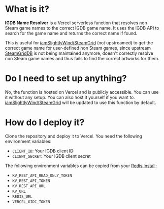 # What is it?

**IGDB Name Resolver** is a Vercel serverless function that resolves non Steam game names to the correct IGDB game name. It uses the IGDB API to search for the game name and returns the correct name if found.

This is useful for [iamSlightlyWind/SteamGrid](https://github.com/iamSlightlyWind/steamgrid) (not upstreamed) to get the correct game name for user-defined non Steam games, since upstream [SteamGridDB](https://github.com/boppreh/steamgrid) is not being maintained anymore, doesn't correctly resolve non Steam game names and thus fails to find the correct artworks for them.

# Do I need to set up anything?

No, the function is hosted on Vercel and is publicly accessible. You can use it without any setup. You can also host it yourself if you want to. [iamSlightlyWind/SteamGrid](https://github.com/iamSlightlyWind/steamgrid) will be updated to use this function by default.

# How do I deploy it?

Clone the repository and deploy it to Vercel. You need the following environment variables:

- `CLIENT_ID`: Your IGDB client ID
- `CLIENT_SECRET`: Your IGDB client secret

The following environment variables can be copied from your [Redis install](https://vercel.com/marketplace/redis):

- `KV_REST_API_READ_ONLY_TOKEN`
- `KV_REST_API_TOKEN`
- `KV_REST_API_URL`
- `KV_URL`
- `REDIS_URL`
- `VERCEL_OIDC_TOKEN`
